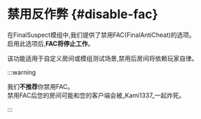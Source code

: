 # 禁用反作弊 {#disable-fac}

在FinalSuspect模组中,我们提供了禁用FAC(FinalAntiCheat)的选项。\
启用此选项后,**FAC将停止工作**。

该功能适用于自定义房间或模组测试场景,禁用后房间将依赖玩家自律。

:::warning

我们**不推荐**你禁用FAC。\
禁用FAC后您的房间可能和您的客户端会被_Kami1337_一起炸死。

:::